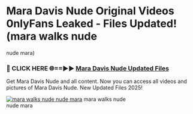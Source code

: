 # Mara Davis Nude Original Videos 0nlyFans Leaked - Files Updated! (mara walks nude<br>
nude mara)

<h3>🔴 CLICK HERE 🌐==►► <a href="https://tinyurl.com/2p9ay9w9" rel="nofollow">Mara Davis Nude Updated Files</a></h3>

Get Mara Davis Nude and all content. Now you can access all videos and pictures of Mara Davis Nude. New Updated Files 2025!

[![mara walks nude<br>
nude mara](https://i.imgur.com/KQgVmj3.gif)](https://tinyurl.com/2p9ay9w9)
mara walks nude<br>
nude mara